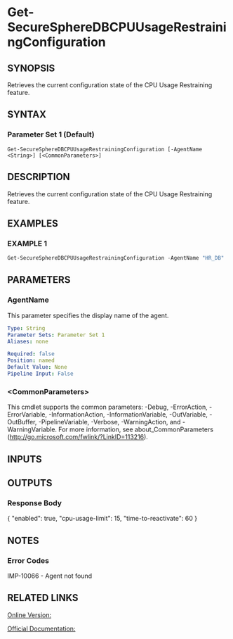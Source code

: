 ﻿# Get-SecureSphereDBCPUUsageRestrainingConfiguration

## SYNOPSIS
Retrieves the current configuration state of the CPU Usage Restraining feature.

## SYNTAX

### Parameter Set 1 (Default)
```
Get-SecureSphereDBCPUUsageRestrainingConfiguration [-AgentName <String>] [<CommonParameters>]
```

## DESCRIPTION
Retrieves the current configuration state of the CPU Usage Restraining feature.

## EXAMPLES

### EXAMPLE 1

```powershell
Get-SecureSphereDBCPUUsageRestrainingConfiguration -AgentName "HR_DB"
```

## PARAMETERS

### AgentName
This parameter specifies the display name of the agent.

```yaml
Type: String
Parameter Sets: Parameter Set 1
Aliases: none

Required: false
Position: named
Default Value: None
Pipeline Input: False
```

### \<CommonParameters\>
This cmdlet supports the common parameters: -Debug, -ErrorAction, -ErrorVariable, -InformationAction, -InformationVariable, -OutVariable, -OutBuffer, -PipelineVariable, -Verbose, -WarningAction, and -WarningVariable. For more information, see about_CommonParameters (http://go.microsoft.com/fwlink/?LinkID=113216).

## INPUTS

## OUTPUTS

### Response Body
{
"enabled": true,
"cpu-usage-limit": 15,
"time-to-reactivate": 60
}

## NOTES

### Error Codes
IMP-10066 - Agent not found

## RELATED LINKS

[Online Version:](https://github.com/akshinmustafayev/Documentation/MD)

[Official Documentation:](https://docs.imperva.com/bundle/v13.6-api-reference-guide/page/65311.htm)



